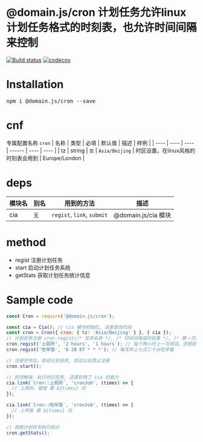 # @domain.js/cron 计划任务允许linux 计划任务格式的时刻表，也允许时间间隔来控制 

[![Build status](https://travis-ci.com/domain-js/cron.svg?branch=master)](https://travis-ci.com/domain-js/cron)
[![codecov](https://codecov.io/gh/domain-js/cron/branch/master/graph/badge.svg)](https://codecov.io/gh/domain-js/cron)

# Installation
<pre>npm i @domain.js/cron --save</pre>

# cnf
专属配置名称 `cron`
| 名称 | 类型 | 必填 | 默认值 | 描述 | 样例 |
| ---- | ---- | ---- | ------ | ---- | ---- |
| tz | string | `否` | `Asia/Beijing` | 时区设置，在linux风格的时刻表会用到 | Europe/London |

# deps
| 模块名 | 别名 | 用到的方法 | 描述 |
| ------ | ---- | ---------- | ---- |
| cia | `无` | `regist`, `link`, `submit` | @domain.js/cia 模块 |


# method
* regist 注册计划任务
* start 启动计划任务系统
* getStats 获取计划任务统计信息


# Sample code
```javascript
const Cron = require('@domain.js/cron');

const cia = Cia(); // cia 模块初始化, 这里是伪代码
const cron = Cron({ cron: { tz: 'Asia/Beijing' } }, { cia });
// 计划任务注册 cron.regist(/* 任务名称 */, /* 时间间隔或时刻表 */, /* 第一次开始与进程启动后多久 */);
cron.regist('上厕所', '2 hours', '1 hours'); // 每个两小时上一次测试，进程启动后一个小时执行第一次
cron.regist('吃早饭', '0 20 07 * * *'); // 每天早上七点二十分吃早餐

// 注册完毕后，启动计划任务, 启动以后禁止注册
cron.start();

// 检测触发，执行对应任务, 这里利用了 cia 的能力
cia.link(`Cron::上厕所`, 'cronJob', (times) => {
  // 上厕所，嘘嘘 第 ${times} 次
});

cia.link(`Cron::吃早饭`, 'cronJob', (times) => {
  // 上早饭 第 ${times} 次
});

// 获取计划任务执行统计
cron.getStats();
```

